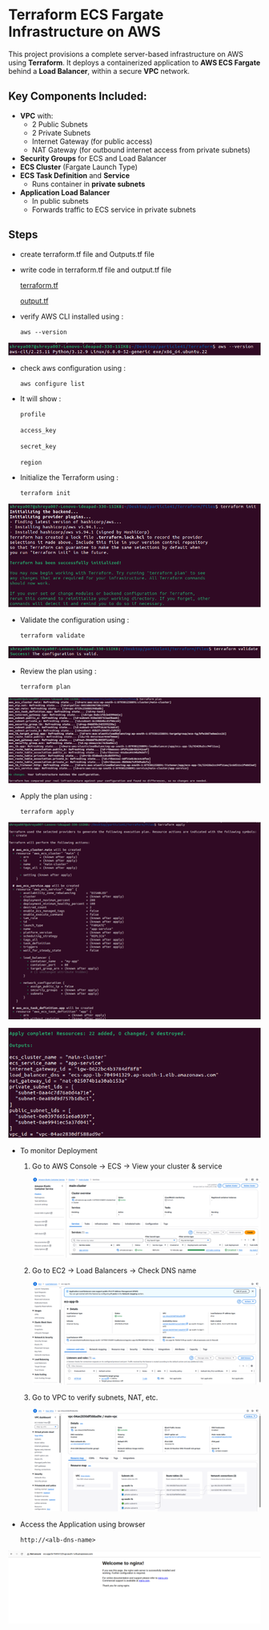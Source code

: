 # Terraform ECS Fargate Infrastructure on AWS

This project provisions a complete server-based infrastructure on AWS using **Terraform**. It deploys a containerized application to **AWS ECS Fargate** behind a **Load Balancer**, within a secure **VPC** network.

## Key Components Included:

- **VPC** with:
  - 2 Public Subnets
  - 2 Private Subnets
  - Internet Gateway (for public access)
  - NAT Gateway (for outbound internet access from private subnets)
- **Security Groups** for ECS and Load Balancer
- **ECS Cluster** (Fargate Launch Type)
- **ECS Task Definition** and **Service**
  - Runs container in **private subnets**
- **Application Load Balancer**
  - In public subnets
  - Forwards traffic to ECS service in private subnets

## Steps 
- create terraform.tf file and Outputs.tf file
- write code in terraform.tf file and output.tf file 

    [terraform.tf](terraform.tf)

    [output.tf](outputs.tf)

- verify AWS CLI installed using :

      aws --version

![alt text](<images/aws version.png>)

- check aws configuration using :

      aws configure list

- It will show :
     
      profile

      access_key

      secret_key

      region

- Initialize the Terraform using :
    
      terraform init

![alt text](<images/terraform init.png>)

- Validate the configuration using :

      terraform validate

![alt text](<images/terraform validate.png>)

- Review the plan using :
  
      terraform plan

![alt text](<images/terraform plan.png>)

- Apply the plan using :

      terraform apply

![alt text](<images/terraform apply.png>)

![alt text](<images/terraform apply 2.png>)

- To monitor Deployment 
  
  1) Go to AWS Console → ECS → View your cluster & service

      ![alt text](images/ECS.png)

  2) Go to EC2 → Load Balancers → Check DNS name

      ![alt text](<images/load balancer.png>)

  3) Go to VPC to verify subnets, NAT, etc.
     
      ![alt text](images/VPC.png)

- Access the Application using browser
  
      http://<alb-dns-name>

![alt text](<images/final result.png>)
